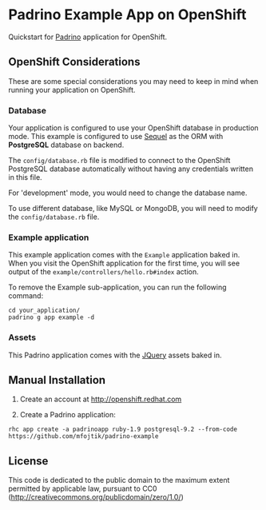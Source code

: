 # Padrino Example App on OpenShift #

Quickstart for [Padrino](http://www.padrinorb.com/) application for OpenShift.

## OpenShift Considerations ##
These are some special considerations you may need to keep in mind when
running your application on OpenShift.

### Database ###
Your application is configured to use your OpenShift database in
production mode.
This example is configured to use [Sequel](http://sequel.jeremyevans.net/) as
the ORM with <b>PostgreSQL</b> database on backend.

The `config/database.rb` file is modified to connect to the OpenShift PostgreSQL
database automatically without having any credentials written in this file.

For 'development' mode, you would need to change the database name.

To use different database, like MySQL or MongoDB, you will need to modify the
`config/database.rb` file.

### Example application ###
This example application comes with the `Example` application baked in.
When you visit the OpenShift application for the first time, you will see output
of the `example/controllers/hello.rb#index` action.

To remove the Example sub-application, you can run the following command:

```
cd your_application/
padrino g app example -d
```

### Assets ###
This Padrino application comes with the [JQuery](http://jquery.com/) assets
baked in.

## Manual Installation ##

1. Create an account at <a href="http://openshift.redhat.com">http://openshift.redhat.com</a>

2. Create a Padrino application:

```
rhc app create -a padrinoapp ruby-1.9 postgresql-9.2 --from-code https://github.com/mfojtik/padrino-example
```

License
-------

This code is dedicated to the public domain to the maximum extent permitted by applicable law, pursuant to CC0 (http://creativecommons.org/publicdomain/zero/1.0/)

